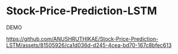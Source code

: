# Stock-Price-Prediction-LSTM

DEMO

https://github.com/ANUSHRUTHIKAE/Stock-Price-Prediction-LSTM/assets/81505926/ca1d036d-d245-4cea-bd70-167c8bfec613

